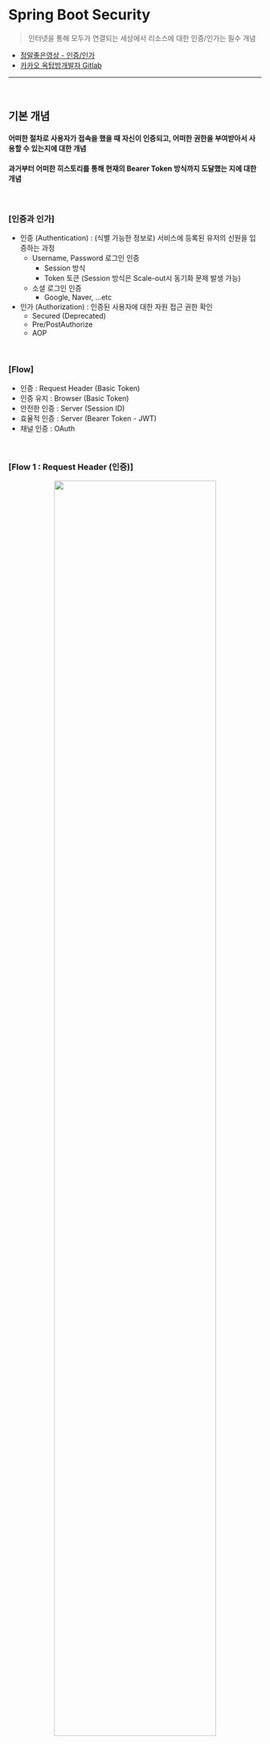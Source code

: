 # Spring Boot Security
> 인터넷을 통해 모두가 연결되는 세상에서 리소스에 대한 인증/인가는 필수 개념
* [정말좋은영상 - 인증/인가](https://www.youtube.com/watch?v=y0xMXlOAfss)
* [카카오 옥탑방개발자 Gitlab](https://gitlab.com/jongwons.choi/spring-boot-security-lecture/-/tree/master/)

<hr>
<br>

## 기본 개념
#### 어떠한 절차로 사용자가 접속을 했을 때 자신이 인증되고, 어떠한 권한을 부여받아서 사용할 수 있는지에 대한 개념
#### 과거부터 어떠한 히스토리를 통해 현재의 Bearer Token 방식까지 도달했는 지에 대한 개념    

<br>

### [인증과 인가]
* 인증 (Authentication) : (식별 가능한 정보로) 서비스에 등록된 유저의 신원을 입증하는 과정
  * Username, Password 로그인 인증
    * Session 방식
    * Token 토큰 (Session 방식은 Scale-out시 동기화 문제 발생 가능)
  * 소셜 로그인 인증
    * Google, Naver, ...etc
* 인가 (Authorization) : 인증된 사용자에 대한 자원 접근 권한 확인 
  * Secured (Deprecated)
  * Pre/PostAuthorize
  * AOP

<br>

### [Flow]
* 인증 : Request Header (Basic Token)
* 인증 유지 : Browser (Basic Token)
* 안전한 인증 : Server (Session ID)
* 효율적 인증 : Server (Bearer Token - JWT)
* 채널 인증 : OAuth

<br>

### [Flow 1 : Request Header (인증)]
<div align="center">
   <img width="80%" src="https://user-images.githubusercontent.com/37537227/147868177-87954dd2-64bf-4905-9615-ef488ddc7f00.png">
</div>

* 절차
    * HTTP 통신에서는 Header에 로그인 정보 (`username:password`)가 Base64로 Encoding된 값이 포함되어 전송
* 단점
    * Request Header만 사용하면, 사용자는 매번 로그인 정보를 기입해서 서비스 이용 필요

<br>

### [Flow 2 : Browser (인증 유지)]

<div align="center">
   <img width="80%" src="https://user-images.githubusercontent.com/37537227/147868118-e62e21f5-6b98-48b8-b31c-5085ba24fc80.png">
</div>

* 절차
    * Cookie, LocalStorage, SessionStorage 등에 로그인 정보를 저장하여, Browser가 자동으로 해당 정보를 Request Header에 포함하여 전송
* 장점 
    * 사용자는 매번 자신의 로그인 정보를 기입하지 않아도 됌
* 단점  
    * Browser는 항상 해킹에 취약하기에, 그대로 저장되어 있는 로그인 정보가 쉽게 노출됌

<br>

### [Flow 3 : Server (안전한 인증)]

<div align="center">
   <img width="80%" src="https://user-images.githubusercontent.com/37537227/147868329-7bd4ea03-1201-46a5-bb09-9de2b9fcdc2d.png">
   <img width="80%" src="https://user-images.githubusercontent.com/37537227/147868484-3e8947f6-ead3-433e-9978-ed1f39214595.png">
</div>

* 절차
   * 로그인 정보로 최초 로그인 시, 서버에서 SessionId 값을 클라이언트에게 발급
   * 추후에는 SessionId 값으로 인증 유지
* 장점
   * Raw한 로그인 정보가 아닌, SessionId 값을 사용하기에 해킹의 대상이 로그인 정보가 아닌 SessionId
* 단점
   * 각 서버에서 독자적으로 SessionId을 관리하면, Load Balance시 SessionId값이 매칭이 안되는 문제 발생
   * 모든 서버가 같은 로그인 서버와 연동하여 관리하면, 해당 서버에 과부하 발생하기 쉬움

<br>

### [Flow 4 : JWT Token (효율적 인증)]

<div align="center">
   <img width="80%" src="https://user-images.githubusercontent.com/37537227/147868712-93641ca3-c1b1-4884-81a9-f127dd0b27c4.png">
</div>

* 절차
   * 로그인 정보로 최초 로그인 시, 서버에서 Secret Key를 사용하여 JWT 토큰을 클라이언트에게 발급
* 장점
   * 각 서버가 Secret Key를 사용하여, Load Balance에 상관없이 인증 및 인가 절차 진행 가능
   * 만료기간과 Refresh 토큰 값을 적절히 사용하면 보안 강화 가능
* 단점
   * JWT Decode하기 쉽다

<br>
<hr>
<br>

## CSRF 공격 및 CSRF Token
#### [CSRF 좋은글](https://codevang.tistory.com/282)

<br>

### [공격 방식]
* Post 방식에서는 csrf Filter 발동

<br>
<hr>
<br>

## Spring Boot Security - Authentication 방식
#### 무수한 Filter들을 지나면서 Authentication과 Authorization 절차를 밟는 것이 주요 개념

<br>

<div align="center">
    <img width="80%" src="https://user-images.githubusercontent.com/37537227/148076463-4b71ed95-58c2-44b8-b8d9-ca59c0878056.png">
</div>

<br>

### [springSecurityFilterChain 등록 - SecurityConfig.java]
```java
@EnableWebSecurity(debug = true)
public classs SecurityConfig extends WebSecurityConfigurerAdapter {
    
    @Override
    protected void configure(HttpSecurity http) throws Exception {
        http.authorizeRequest( request -> {
            request.antMatchers("/").permitAll()
                   .anyRequest().authenticated()
                   ;
        });
    }
    
}
```
* 기본 개념
  * 무수한 각각의 Filter는 AuthenticationManager를 통해 Authentication 인증 절차 완료 후 그 결과를 SecurityContextHolder에 넣어주는 역할 수행
* @EnableWebSecurity, WebSecurityConfigurerAdapter
    * 무수한 Filter에 대한 설정이 가능한 Class
* HttpSecurity
    * http 관련 보안
* .antMatcher()
    * 해당 패턴의 리퀘스트
* .anyRequest()
    * 모든 리퀘스트

<br>

### [Authentication]

<div align="center">
    <img width="50%" src="https://user-images.githubusercontent.com/37537227/148330380-470df9ab-17ba-40e0-a902-5b1495115913.png">
</div>

```java
public getMyAuthInfo() {
    return SecurityContextHolder.getContext().getAuthentication();
}
```
* Authentication (인증)
  * Credentials : 인증을 받기 위해 필요한 정보, 비번등 (input)
  * Principal : 인증된 결과. 인증 대상 (output)
  * Details : 기타 정보, 인증에 관여된 된 주변 정보들
  * Authorities : 권한 정보들
* SecurityContextHolder (인증보관함 보관소)
  * Auth 정보를 갖고 있는 객체로 이용자는 자신의 Auth 정보 조회 가능
  * 세션 유무에 상관없이 FilterChain에서 항상 가능

<br>

### [AuthenticationProvider]

<div align="center">
    <img width="50%" src="https://user-images.githubusercontent.com/37537227/148330422-93595942-6b66-418e-b769-ab63640f0205.png">
</div>

* AuthenticationProvider (인증 제공자)
  * Authentication 객체의 Credentials 내용을 보고, 그에 상응하는 Principal 결과를 담은 Authentication 객체를 다시 반환
  * 인증 결과는 AuthenticationManager에게 리턴
* AuthenticationManager (인증 관리자)
  * AuthenticationManager Interface의 구현체 Provider Manager

<br> 

### [AuthenticationManager]

<div align="center">
    <img width="50%" alt="스크린샷 2022-01-06 오후 1 55 38" src="https://user-images.githubusercontent.com/37537227/148330437-490ac47c-1f34-40ab-a447-592cd824a564.png">
</div>

<br>

### [인증 방법]
* 메모리 사용자 인증
* Basic Token 인증
  * Base64 Encoding (Authorization : username:password)
* Bearer Token 인증
  * JWT 토큰
  * Opaque 토큰

<br>

### [메모리 사용자 인증]

<br>

### [Basic Token 인증]
```java
@EnableWebSecurity(debug = true)
public classs SecurityConfig extends WebSecurityConfigurerAdapter {
    
    @Override
    protected void configure(HttpSecurity http) throws Exception {
        http.basic();
    }
    
}
```

<br>

```java
String secretKey = Base64.getEncoder().encodeToString(SecretKey.getBytes());
```
* Client에서 Base64로 인코딩된 `username:password` 정보가 Header의 `Authorization` 키의 밸류 값으로 들어온다
* Server에서 해당 정보로 인증을 받으면, SessionId 값을 생성하여 연결을 유지하는 것이 기존부터 사용되던 방식
  * 다만, Basic Token의 경우, Base64로 Encoding되는데, Decode하기 쉽기 때문에, 이는 보안적으로 강하지 않다
  * 이러한 이유로 Basic Token에서 Bearer Token으로 넘어가게 되는 다양한 이유들 중 하나가 되었다
* 신기한 사실은 Cookie 개념은 Browser에만 존재
  * Javascript로 Cookie를 사용하는 것부터 접했기에, Mobile 환경에서는 Cookie를 사용하지 않는다는 점을 늦게 접했다
  * Native Apps like Android and IOS don't need Cookies because they are not running on top of browser라고 한다
  * Native Apps는 별도의 Session Object가 존재하여 Cookie개념이 없다

<br>

### [Bearer Token 인증]

<br>
<hr>
<br>


## JWT
#### 

<br>

### [예시]
```java
import io.jsonwebtoken.Jwts;

Jwts.builder()... //
```



